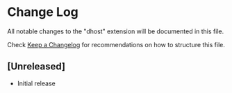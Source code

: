 # Change Log

All notable changes to the "dhost" extension will be documented in this file.

Check [Keep a Changelog](http://keepachangelog.com/) for recommendations on how to structure this file.

## [Unreleased]

- Initial release